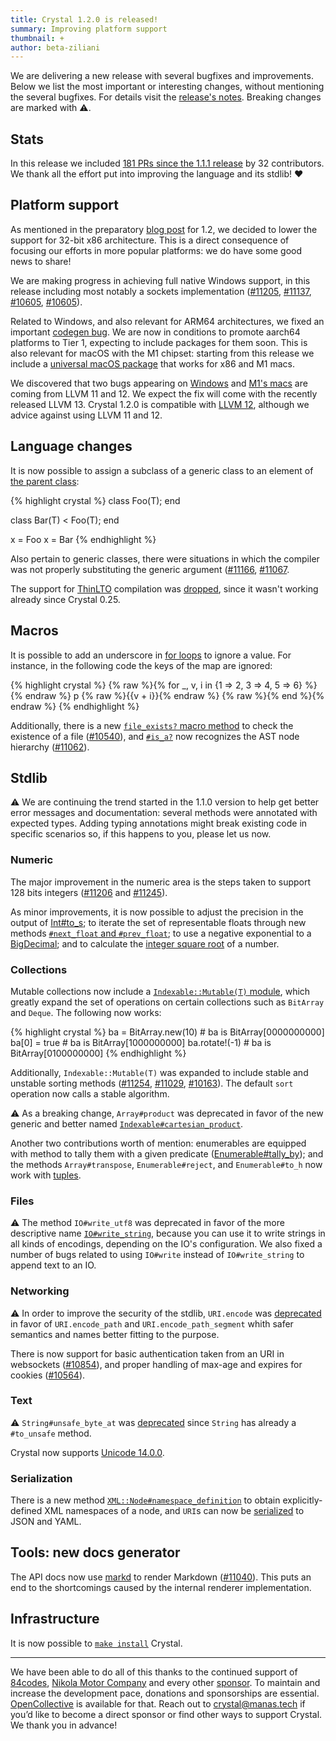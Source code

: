 ```yaml
---
title: Crystal 1.2.0 is released!
summary: Improving platform support
thumbnail: +
author: beta-ziliani
---
```


We are delivering a new release with several bugfixes and improvements. Below we list the most important or interesting changes, without mentioning the several bugfixes. For details visit the [release's notes](https://github.com/crystal-lang/crystal/releases/tag/1.2.0). Breaking changes are marked with ⚠️.

## Stats

In this release we included [181 PRs since the 1.1.1 release](https://github.com/crystal-lang/crystal/pulls?q=is%3Apr+milestone%3A1.2.0) by 32 contributors. We thank all the effort put into improving the language and its stdlib! ❤️

## Platform support

As mentioned in the preparatory [blog post](https://crystal-lang.org/2021/09/30/preparing-1.2.html) for 1.2, we decided to lower the support for 32-bit x86 architecture. This is a direct consequence of focusing our efforts in more popular platforms: we do have some good news to share!

We are making progress in achieving full native Windows support, in this release including most notably a sockets implementation ([#11205](https://github.com/crystal-lang/crystal/pull/11205), [#11137](https://github.com/crystal-lang/crystal/pull/11137), [#10605](https://github.com/crystal-lang/crystal/pull/10784), [#10605](https://github.com/crystal-lang/crystal/pull/10605)).

Related to Windows, and also relevant for ARM64 architectures, we fixed an important [codegen bug](https://github.com/crystal-lang/crystal/pull/11189). We are now in conditions to promote aarch64 platforms to Tier 1, expecting to include packages for them soon. This is also relevant for macOS with the M1 chipset: starting from this release we include a [universal macOS package](https://github.com/crystal-lang/crystal/releases/download/1.2.0/crystal-1.2.0-1.universal.pkg) that works for x86 and M1 macs.

We discovered that two bugs appearing on [Windows](https://github.com/crystal-lang/crystal/issues/11047) and [M1's macs](https://github.com/crystal-lang/crystal/issues/11021) are coming from LLVM 11 and 12. We expect the fix will come with the recently released LLVM 13. Crystal 1.2.0 is compatible with [LLVM 12](https://github.com/crystal-lang/crystal/pull/10873), although we advice against using LLVM 11 and 12.

## Language changes

It is now possible to assign a subclass of a generic class to an element of [the parent class](https://github.com/crystal-lang/crystal/pull/11250):

<div class="code_section">{% highlight crystal %}
class Foo(T); end

class Bar(T) < Foo(T); end

x = Foo
x = Bar
{% endhighlight %}</div>

Also pertain to generic classes, there were situations in which the compiler was not properly substituting the generic argument ([#11166](https://github.com/crystal-lang/crystal/pull/11166), [#11067](https://github.com/crystal-lang/crystal/pull/11067).

The support for [ThinLTO](https://clang.llvm.org/docs/ThinLTO.html) compilation was [dropped](https://github.com/crystal-lang/crystal/pull/11194), since it wasn't working already since Crystal 0.25.

## Macros

It is possible to add an underscore in [for loops](https://github.com/crystal-lang/crystal/pull/11141) to ignore a value. For instance, in the following code the keys of the map are ignored:
<div class="code_section">{% highlight crystal %}
{% raw %}{% for _, v, i in {1 => 2, 3 => 4, 5 => 6} %}{% endraw %}
  p {% raw %}{{v + i}}{% endraw %}
{% raw %}{% end %}{% endraw %}
{% endhighlight %}</div>

Additionally, there is a new [`file_exists?` macro method](https://crystal-lang.org/api/1.2.0/Crystal/Macros.html#file_exists?(filename):BoolLiteral-instance-method) to check the existence of a file ([#10540](https://github.com/crystal-lang/crystal/pull/10540)), and [`#is_a?`](https://crystal-lang.org/api/1.2.0/Crystal/Macros/ASTNode.html#is_a?(type:TypeNode):BoolLiteral-instance-method) now recognizes the AST node hierarchy ([#11062](https://github.com/crystal-lang/crystal/pull/11062)).

## Stdlib

⚠️ We are continuing the trend started in the 1.1.0 version to help get better error messages and documentation: several methods were annotated with expected types. Adding typing annotations might break existing code in specific scenarios so, if this happens to you, please let us now.

### Numeric

The major improvement in the numeric area is the steps taken to support 128 bits integers ([#11206](https://github.com/crystal-lang/crystal/pull/11206/) and [#11245](https://github.com/crystal-lang/crystal/pull/11245)).

As minor improvements, it is now possible to adjust the precision in the output of [Int#to_s](https://github.com/crystal-lang/crystal/pull/10926); to iterate the set of representable floats through new methods [`#next_float` and `#prev_float`](https://github.com/crystal-lang/crystal/pull/10908);
to use a negative exponential to a [BigDecimal](https://github.com/crystal-lang/crystal/pull/10892); and to calculate the [integer square root](https://github.com/crystal-lang/crystal/pull/10549) of a number.

### Collections

Mutable collections now include a [`Indexable::Mutable(T)` module](https://github.com/crystal-lang/crystal/pull/11059), which greatly expand the set of operations on certain collections such as `BitArray` and `Deque`. The following now works:

<div class="code_section">{% highlight crystal %}
ba = BitArray.new(10) # ba is BitArray[0000000000]
ba[0] = true          # ba is BitArray[1000000000]
ba.rotate!(-1)        # ba is BitArray[0100000000]
{% endhighlight %}</div>

Additionally, `Indexable::Mutable(T)` was expanded to include stable and unstable sorting methods ([#11254](https://github.com/crystal-lang/crystal/pull/11254), [#11029](https://github.com/crystal-lang/crystal/pull/11029), [#10163](https://github.com/crystal-lang/crystal/pull/10163)). The default `sort` operation now calls a stable algorithm.

⚠️ As a breaking change, `Array#product` was deprecated in favor of the new generic and better named [`Indexable#cartesian_product`](https://github.com/crystal-lang/crystal/pull/10013).

Another two contributions worth of mention: enumerables are equipped with method to tally them with a given predicate ([Enumerable#tally_by](https://github.com/crystal-lang/crystal/pull/10922)); and the methods `Array#transpose`, `Enumerable#reject`, and `Enumerable#to_h` now work with [tuples](https://github.com/crystal-lang/crystal/pull/10445).

### Files

⚠️ The method `IO#write_utf8` was deprecated in favor of the more descriptive name [`IO#write_string`](https://github.com/crystal-lang/crystal/pull/11051), because you can use it to write strings in all kinds of encodings, depending on the IO's configuration.
We also fixed a number of bugs related to using `IO#write` instead of `IO#write_string` to append text to an IO.

### Networking

⚠️ In order to improve the security of the stdlib, `URI.encode` was [deprecated](https://github.com/crystal-lang/crystal/pull/11248) in favor of `URI.encode_path` and `URI.encode_path_segment` whith safer semantics and names better fitting to the purpose.

There is now support for basic authentication taken from an URI in websockets ([#10854](https://github.com/crystal-lang/crystal/pull/10854)), and
proper handling of max-age and expires for cookies ([#10564](https://github.com/crystal-lang/crystal/pull/10564)).

### Text

⚠️ `String#unsafe_byte_at` was [deprecated](https://github.com/crystal-lang/crystal/pull/10559) since `String` has already a `#to_unsafe` method.

Crystal now supports [Unicode 14.0.0](https://github.com/crystal-lang/crystal/pull/11215).

### Serialization

There is a new method [`XML::Node#namespace_definition`](https://github.com/crystal-lang/crystal/pull/11072) to obtain explicitly-defined XML namespaces of a node, and `URI`s can now be [serialized](https://github.com/crystal-lang/crystal/pull/10404) to JSON and YAML.

## Tools: new docs generator

The API docs now use [markd](https://github.com/icyleaf/markd/) to render Markdown ([#11040](https://github.com/crystal-lang/crystal/pull/11040)). This puts an end to the shortcomings caused by the internal renderer implementation.

## Infrastructure

It is now possible to [`make install`](https://github.com/crystal-lang/crystal/pull/10878) Crystal.

---
We have been able to do all of this thanks to the continued support of [84codes](https://www.84codes.com/), [Nikola Motor Company](https://nikolamotor.com/) and every other [sponsor](/sponsors). To maintain and increase the development pace, donations and sponsorships are essential. [OpenCollective](https://opencollective.com/crystal-lang) is available for that. Reach out to [crystal@manas.tech](mailto:crystal@manas.tech) if you’d like to become a direct sponsor or find other ways to support Crystal. We thank you in advance!
